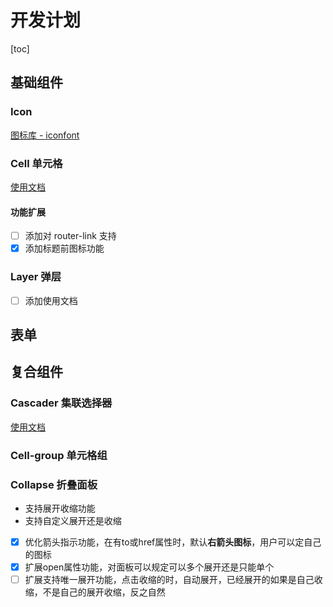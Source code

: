# 开发计划
[toc]

## 基础组件

### Icon
[图标库 - iconfont](http://iconfont.cn/manage/index?manage_type=myprojects&projectId=886927)

### Cell 单元格
[使用文档](./base/cell.md)

#### 功能扩展
- [ ] 添加对 router-link 支持
- [x] 添加标题前图标功能

### Layer 弹层
- [ ] 添加使用文档


## 表单

## 复合组件
### Cascader 集联选择器
[使用文档](./complex/cascader.md)

### Cell-group 单元格组

### Collapse 折叠面板
- 支持展开收缩功能
- 支持自定义展开还是收缩

- [x] 优化箭头指示功能，在有to或href属性时，默认**右箭头图标**，用户可以定自己的图标
- [x] 扩展open属性功能，对面板可以规定可以多个展开还是只能单个
- [ ] 扩展支持唯一展开功能，点击收缩的时，自动展开，已经展开的如果是自己收缩，不是自己的展开收缩，反之自然